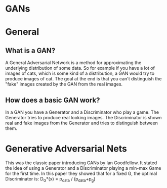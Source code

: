 # GANs

# General

## What is a GAN?
A General Adversarial Network is a method for approximating the underlying distribution of some data. So for example if you have a lot of images of cats, which is some kind of a distribution, a GAN would try to produce images of cat. The goal at the end is that you can't distinguish the "fake" images created by the GAN from the real images. 

## How does a basic GAN work?
In a GAN you have a Generator and a Discriminator who play a game. The Generator tries to produce real looking images. The Discriminator is shown real and fake images from the Generator and tries to distinguish between them. 


# Generative Adversarial Nets 
This was the classic paper introducing GANs by Ian Goodfellow. It stated the idea of using a Generator and a Discriminator playing a min-max Game for the first time. In this paper they showed that for a fixed G, the optimal Discriminator is: D<sub>G</sub>*(x) = p<sub>data</sub> / (p<sub>data</sub>+p<sub>g</sub>)
